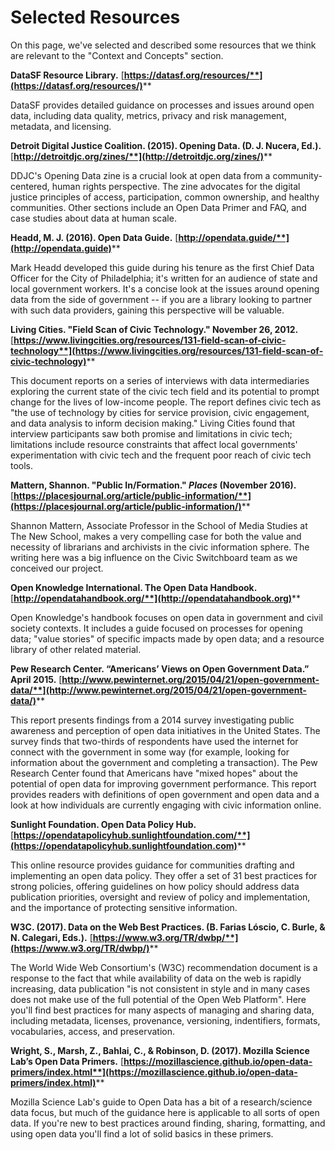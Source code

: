 # Selected Resources

On this page, we've selected and described some resources that we think are relevant to the "Context and Concepts" section.&#x20;

**DataSF Resource Library.** [**https://datasf.org/resources/**](https://datasf.org/resources/)****

DataSF provides detailed guidance on processes and issues around open data, including data quality, metrics, privacy and risk management, metadata, and licensing.

**Detroit Digital Justice Coalition. (2015). Opening Data. (D. J. Nucera, Ed.).**  [**http://detroitdjc.org/zines/**](http://detroitdjc.org/zines/)****

DDJC's Opening Data zine is a crucial look at open data from a community-centered, human rights perspective. The zine advocates for the digital justice principles of access, participation, common ownership, and healthy communities. Other sections include an Open Data Primer and FAQ, and case studies about data at human scale.

**Headd, M. J. (2016). Open Data Guide.** [**http://opendata.guide/**](http://opendata.guide)****

Mark Headd developed this guide during his tenure as the first Chief Data Officer for the City of Philadelphia; it's written for an audience of state and local government workers. It's a concise look at the issues around opening data from the side of government -- if you are a library looking to partner with such data providers, gaining this perspective will be valuable.

**Living Cities. "Field Scan of Civic Technology." November 26, 2012.** [**https://www.livingcities.org/resources/131-field-scan-of-civic-technology**](https://www.livingcities.org/resources/131-field-scan-of-civic-technology)****

This document reports on a series of interviews with data intermediaries exploring the current state of the civic tech field and its potential to prompt change for the lives of low-income people. The report defines civic tech as "the use of technology by cities for service provision, civic engagement, and data analysis to inform decision making." Living Cities found that interview participants saw both promise and limitations in civic tech; limitations include resource constraints that affect local governments' experimentation with civic tech and the frequent poor reach of civic tech tools.

**Mattern, Shannon. "Public In/Formation." **_**Places**_** (November 2016).** [**https://placesjournal.org/article/public-information/**](https://placesjournal.org/article/public-information/)****

Shannon Mattern, Associate Professor in the School of Media Studies at The New School, makes a very compelling case for both the value and necessity of librarians and archivists in the civic information sphere. The writing here was a big influence on the Civic Switchboard team as we conceived our project.

**Open Knowledge International. The Open Data Handbook.** [**http://opendatahandbook.org/**](http://opendatahandbook.org)****

Open Knowledge's handbook focuses on open data in government and civil society contexts. It includes a guide focused on processes for opening data; "value stories" of specific impacts made by open data; and a resource library of other related material.

**Pew Research Center. “Americans’ Views on Open Government Data.” April 2015.** [**http://www.pewinternet.org/2015/04/21/open-government-data/**](http://www.pewinternet.org/2015/04/21/open-government-data/)****

This report presents findings from a 2014 survey investigating public awareness and perception of open data initiatives in the United States. The survey finds that two-thirds of respondents have used the internet for connect with the government in some way (for example, looking for information about the government and completing a transaction). The Pew Research Center found that Americans have "mixed hopes" about the potential of open data for improving government performance. This report provides readers with definitions of open government and open data and a look at how individuals are currently engaging with civic information online.

**Sunlight Foundation. Open Data Policy Hub.**  [**https://opendatapolicyhub.sunlightfoundation.com/**](https://opendatapolicyhub.sunlightfoundation.com)****

This online resource provides guidance for communities drafting and implementing an open data policy. They offer a set of 31 best practices for strong policies, offering guidelines on how policy should address data publication priorities, oversight and review of policy and implementation, and the importance of protecting sensitive information.

**W3C. (2017). Data on the Web Best Practices. (B. Farias Lóscio, C. Burle, & N. Calegari, Eds.).**  [**https://www.w3.org/TR/dwbp/**](https://www.w3.org/TR/dwbp/)****

The World Wide Web Consortium's (W3C) recommendation document is a response to the fact that while availability of data on the web is rapidly increasing, data publication "is not consistent in style and in many cases does not make use of the full potential of the Open Web Platform". Here you'll find best practices for many aspects of managing and sharing data, including metadata, licenses, provenance, versioning, indentifiers, formats, vocabularies, access, and preservation.

**Wright, S., Marsh, Z., Bahlai, C., & Robinson, D. (2017). Mozilla Science Lab’s Open Data Primers.** [**https://mozillascience.github.io/open-data-primers/index.html**](https://mozillascience.github.io/open-data-primers/index.html)****

Mozilla Science Lab's guide to Open Data has a bit of a research/science data focus, but much of the guidance here is applicable to all sorts of open data. If you're new to best practices around finding, sharing, formatting, and using open data you'll find a lot of solid basics in these primers.
